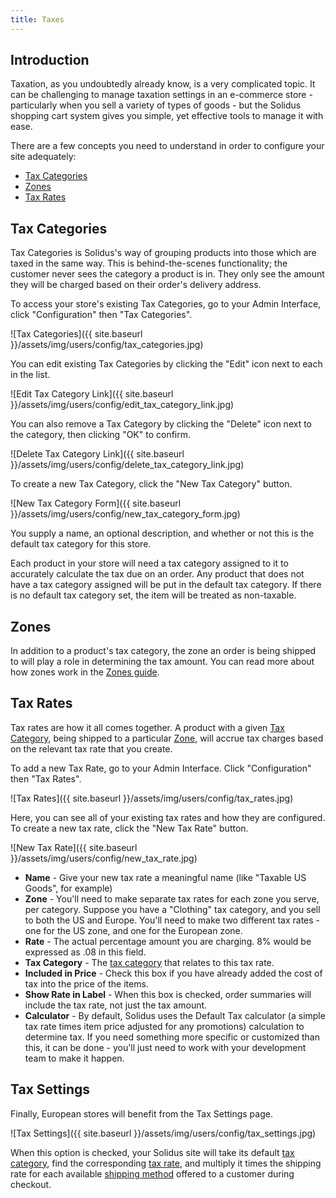```yaml
---
title: Taxes
---
```


## Introduction

Taxation, as you undoubtedly already know, is a very complicated topic. It can be challenging to manage taxation settings in an e-commerce store - particularly when you sell a variety of types of goods - but the Solidus shopping cart system gives you simple, yet effective tools to manage it with ease.

There are a few concepts you need to understand in order to configure your site adequately:

* [Tax Categories](#tax-categories)
* [Zones](#zones)
* [Tax Rates](#tax-rates)

## Tax Categories

Tax Categories is Solidus's way of grouping products into those which are taxed in the same way. This is behind-the-scenes functionality; the customer never sees the category a product is in. They only see the amount they will be charged based on their order's delivery address.

To access your store's existing Tax Categories, go to your Admin Interface, click "Configuration" then "Tax Categories".

![Tax Categories]({{ site.baseurl }}/assets/img/users/config/tax_categories.jpg)

You can edit existing Tax Categories by clicking the "Edit" icon next to each in the list.

![Edit Tax Category Link]({{ site.baseurl }}/assets/img/users/config/edit_tax_category_link.jpg)

You can also remove a Tax Category by clicking the "Delete" icon next to the category, then clicking "OK" to confirm.

![Delete Tax Category Link]({{ site.baseurl }}/assets/img/users/config/delete_tax_category_link.jpg)

To create a new Tax Category, click the "New Tax Category" button.

![New Tax Category Form]({{ site.baseurl }}/assets/img/users/config/new_tax_category_form.jpg)

You supply a name, an optional description, and whether or not this is the default tax category for this store.

Each product in your store will need a tax category assigned to it to accurately calculate the tax due on an order. Any product that does not have a tax category assigned will be put in the default tax category. If there is no default tax category set, the item will be treated as non-taxable.

## Zones

In addition to a product's tax category, the zone an order is being shipped to will play a role in determining the tax amount. You can read more about how zones work in the [Zones guide](zones).

## Tax Rates

Tax rates are how it all comes together. A product with a given [Tax Category](#tax-categories), being shipped to a particular [Zone](#zones), will accrue tax charges based on the relevant tax rate that you create.

To add a new Tax Rate, go to your Admin Interface. Click "Configuration" then "Tax Rates".

![Tax Rates]({{ site.baseurl }}/assets/img/users/config/tax_rates.jpg)

Here, you can see all of your existing tax rates and how they are configured. To create a new tax rate, click the "New Tax Rate" button.

![New Tax Rate]({{ site.baseurl }}/assets/img/users/config/new_tax_rate.jpg)

* **Name** - Give your new tax rate a meaningful name (like "Taxable US Goods", for example)
* **Zone** - You'll need to make separate tax rates for each zone you serve, per category. Suppose you have a "Clothing" tax category, and you sell to both the US and Europe. You'll need to make two different tax rates - one for the US zone, and one for the European zone.
* **Rate** - The actual percentage amount you are charging. 8% would be expressed as .08 in this field.
* **Tax Category** - The [tax category](#tax-categories) that relates to this tax rate.
* **Included in Price** - Check this box if you have already added the cost of tax into the price of the items.
* **Show Rate in Label** - When this box is checked, order summaries will include the tax rate, not just the tax amount.
* **Calculator** - By default, Solidus uses the Default Tax calculator (a simple tax rate times item price adjusted for any promotions) calculation to determine tax. If you need something more specific or customized than this, it can be done - you'll just need to work with your development team to make it happen.

## Tax Settings

Finally, European stores will benefit from the Tax Settings page.

![Tax Settings]({{ site.baseurl }}/assets/img/users/config/tax_settings.jpg)

When this option is checked, your Solidus site will take its default [tax category](#tax_categories), find the corresponding [tax rate](#tax-rate), and multiply it times the shipping rate for each available [shipping method](shipping_methods) offered to a customer during checkout.